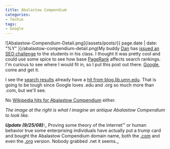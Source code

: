 ```yaml
---
title: Abalastow Compendium
categories:
- Techie
tags:
- Google
---
```


![Abalastow-Compendium-Detail.png](/assets/posts/{{ page.date | date: "%Y" }}/abalastow-compendium-detail.png)My buddy [Dan](http://www.unpossible.com/) has [issued an SEO challenge](http://www.unpossible.com/2008/09/22/abalastow-compendium/) to the students in his class. I thought it was pretty cool and could use some spice to see how base [PageRank](http://en.wikipedia.org/wiki/PageRank) affects search rankings. I'm curious to see where I would fit in, so I put this post out there.
[Google](http://www.google.com/), come and get it.

I see the [search results](http://www.google.com/search?hl=en&q=Abalastow+Compendium&btnG=Search) already have a [hit from blog.lib.umn.edu](http://blog.lib.umn.edu/pemb0031/abalastowcompendium/). That is going to be tough since Google loves .edu and .org so much more than .com, but we'll see.

No [Wikipedia hits for Abalastow Compendium](http://en.wikipedia.org/wiki/Special:Search?search=Abalastow+Compendium&go=Go) either.

_The image at the right is what I imagine an antique Abalastow Compendium to look like._

_**Update (9/25/08):**__ Proving some theory of the Internet™ or human behavior true some enterprising individuals have actually put a trump card and bought the Abalastow Compendium domain name, both the [.com](http://www.abalastow-compendium.com/) and even the [.org](http://www.abalastow-compendium.org/) version. Nobody grabbed .net it seems._
